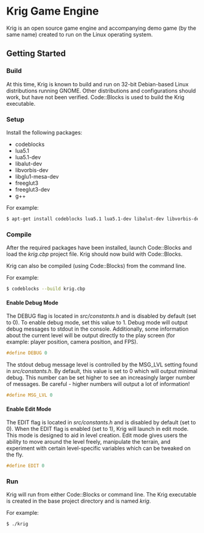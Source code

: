 Krig Game Engine
================

Krig is an open source game engine and accompanying demo game (by the same name) 
created to run on the Linux operating system.

## Getting Started

### Build

At this time, Krig is known to build and run on 32-bit Debian-based Linux 
distributions running GNOME. Other distributions and configurations should work,
but have not been verified. Code::Blocks is used to build the Krig executable.

### Setup

Install the following packages:
* codeblocks
* lua5.1
* lua5.1-dev
* libalut-dev
* libvorbis-dev 
* libglu1-mesa-dev
* freeglut3
* freeglut3-dev
* g++

For example: 

```bash
$ apt-get install codeblocks lua5.1 lua5.1-dev libalut-dev libvorbis-dev libglu1-mesa-dev freeglut3 freeglut3-dev g++
```

### Compile

After the required packages have been installed, launch Code::Blocks and load the _krig.cbp_ 
project file. Krig should now build with Code::Blocks.

Krig can also be compiled (using Code::Blocks) from the command line.

For example: 

```bash
$ codeblocks --build krig.cbp
```
#### Enable Debug Mode

The DEBUG flag is located in _src/constants.h_ and is disabled by default (set to 0).
To enable debug mode, set this value to 1. Debug mode will output debug messages to
stdout in the console. Additionally, some information about the current level
will be output directly to the play screen (for example: player position, camera position, 
and FPS).

```c
#define DEBUG 0
```

The stdout debug message level is controlled by the MSG_LVL setting found in _src/constants.h_. 
By default, this value is set to 0 which will output minimal debug. This number 
can be set higher to see an increasingly larger number of messages.
Be careful - higher numbers will output a lot of information!

```c
#define MSG_LVL 0
```

#### Enable Edit Mode

The EDIT flag is located in _src/constants.h_ and is disabled by default (set to 0).
When the EDIT flag is enabled (set to 1), Krig will launch in edit mode. This mode is
designed to aid in level creation. Edit mode gives users the ability to move around
the level freely, manipulate the terrain, and experiment with certain level-specific
variables which can be tweaked on the fly.

```c
#define EDIT 0
```

### Run

Krig will run from either Code::Blocks or command line. The Krig executable is created in the base project directory and is named _krig_.

For example:

```bash
$ ./krig
```
